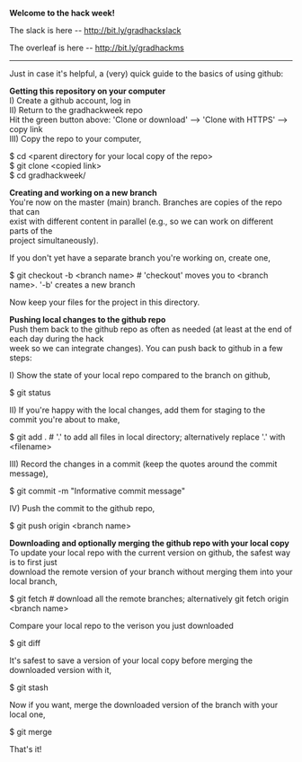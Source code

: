 **Welcome to the hack week!**
  
The slack is here -- http://bit.ly/gradhackslack  

The overleaf is here -- http://bit.ly/gradhackms

--------------------------
Just in case it's helpful, a (very) quick guide to the basics of using github:

**Getting this repository on your computer**  
I) Create a github account, log in  
II) Return to the gradhackweek repo  
Hit the green button above: 'Clone or download' --> 'Clone with HTTPS' --> copy link  
III) Copy the repo to your computer,

$ cd \<parent directory for your local copy of the repo\>   
$ git clone \<copied link\>  
$ cd gradhackweek/

**Creating and working on a new branch**  
You're now on the master (main) branch. Branches are copies of the repo that can  
exist with different content in parallel (e.g., so we can work on different parts of the  
project simultaneously).

If you don't yet have a separate branch you're working on, create one,

$ git checkout -b \<branch name\> # 'checkout' moves you to \<branch name\>. '-b' creates a new branch

Now keep your files for the project in this directory. 

**Pushing local changes to the github repo**  
Push them back to the github repo as often as needed (at least at the end of each day during the hack  
week so we can integrate changes). You can push back to github in a few steps:

I) Show the state of your local repo compared to the branch on github,

$ git status

II) If you're happy with the local changes, add them for staging to the commit you're about to make,

$ git add . # '.' to add all files in local directory; alternatively replace '.' with \<filename\>

III) Record the changes in a commit (keep the quotes around the commit message),

$ git commit -m "Informative commit message"

IV) Push the commit to the github repo,

$ git push origin \<branch name\>

**Downloading and optionally merging the github repo with your local copy**  
To update your local repo with the current version on github, the safest way is to first just  
download the remote version of your branch without merging them into your local branch,

$ git fetch # download all the remote branches; alternatively git fetch origin \<branch name\>

Compare your local repo to the verison you just downloaded

$ git diff 

It's safest to save a version of your local copy before merging the downloaded version with it,

$ git stash 

Now if you want, merge the downloaded version of the branch with your local one,

$ git merge

That's it!
